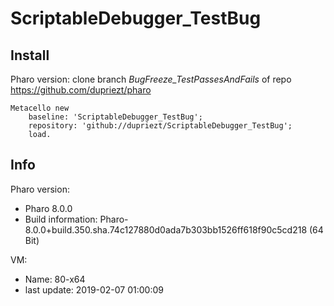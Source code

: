 # ScriptableDebugger_TestBug

## Install
Pharo version: clone branch *BugFreeze_TestPassesAndFails* of repo https://github.com/dupriezt/pharo
```Smalltalk
Metacello new
    baseline: 'ScriptableDebugger_TestBug';
    repository: 'github://dupriezt/ScriptableDebugger_TestBug';
    load.
```

## Info
Pharo version:
- Pharo 8.0.0
- Build information: Pharo-8.0.0+build.350.sha.74c127880d0ada7b303bb1526ff618f90c5cd218 (64 Bit)

VM:
- Name: 80-x64
- last update: 2019-02-07 01:00:09
